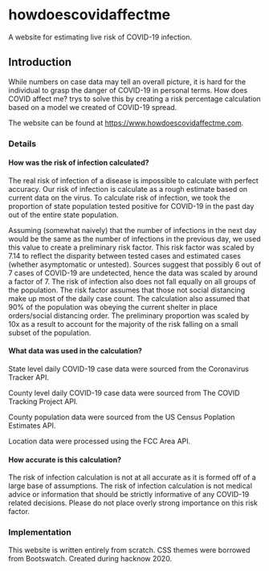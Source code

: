 # howdoescovidaffectme
A website for estimating live risk of COVID-19 infection.

## Introduction
While numbers on case data may tell an overall picture, it is hard for the individual to grasp the danger of COVID-19 in personal terms. How does COVID affect me? trys to solve this by creating a risk percentage calculation based on a model we created of COVID-19 spread.  

The website can be found at https://www.howdoescovidaffectme.com.

### Details

#### How was the risk of infection calculated?

The real risk of infection of a disease is impossible to calculate with perfect accuracy. Our risk of infection is calculate as a rough estimate based on current data on the virus. To calculate risk of infection, we took the proportion of state population tested positive for COVID-19 in the past day out of the entire state population.

Assuming (somewhat naively) that the number of infections in the next day would be the same as the number of infections in the previous day, we used this value to create a preliminary risk factor. This risk factor was scaled by 7.14 to reflect the disparity between tested cases and estimated cases (whether asymptomatic or untested). Sources suggest that possibly 6 out of 7 cases of COVID-19 are undetected, hence the data was scaled by around a factor of 7. The risk of infection also does not fall equally on all groups of the population. The risk factor assumes that those not social distancing make up most of the daily case count. The calculation also assumed that 90% of the population was obeying the current shelter in place orders/social distancing order. The preliminary proportion was scaled by 10x as a result to account for the majority of the risk falling on a small subset of the population.
#### What data was used in the calculation?

State level daily COVID-19 case data were sourced from the Coronavirus Tracker API.

County level daily COVID-19 case data were sourced from The COVID Tracking Project API.

County population data were sourced from the US Census Poplation Estimates API.

Location data were processed using the FCC Area API.
#### How accurate is this calculation?

The risk of infection calculation is not at all accurate as it is formed off of a large base of assumptions. The risk of infection calculation is not medical advice or information that should be strictly informative of any COVID-19 related decisions. Please do not place overly strong importance on this risk factor.

### Implementation
This website is written entirely from scratch. CSS themes were borrowed from Bootswatch. Created during hacknow 2020.
